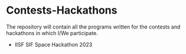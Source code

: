# Contests-Hackathons
The repository will contain all the programs written for the contests and hackathons in which I/We participate.
* IISF SIF Space Hackathon 2023
